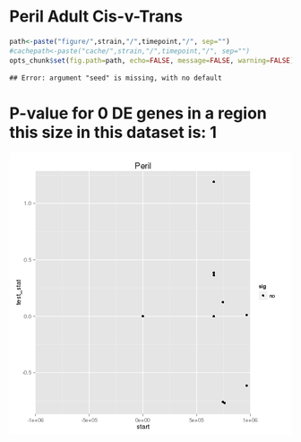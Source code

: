 Peril Adult Cis-v-Trans
========================================================

```r
path<-paste("figure/",strain,"/",timepoint,"/", sep="")
#cachepath<-paste("cache/",strain,"/",timepoint,"/", sep="")
opts_chunk$set(fig.path=path, echo=FALSE, message=FALSE, warning=FALSE)
```



```
## Error: argument "seed" is missing, with no default
```

# P-value for 0 DE genes in a region this size in this dataset is: 1 

![plot of chunk overlap_image](figure/Peril/Adult/overlap_image.png) 


